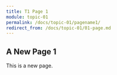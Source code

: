 ```yaml
---
title: T1 Page 1
module: topic-01
permalink: /docs/topic-01/pagename1/
redirect_from: /docs/topic-01/01-page.md
---
```


## A New Page 1

This is a new page.
